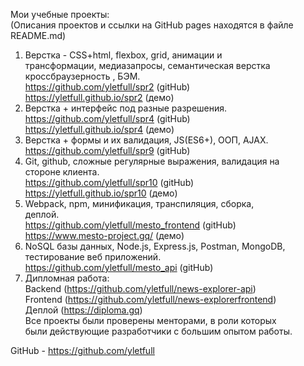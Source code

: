 Мои учебные проекты:  
(Описания проектов и ссылки на GitHub pages находятся в файле README.md)  
1. Верстка - CSS+html, flexbox, grid, анимации и  
трансформации, медиазапросы, семантическая верстка  
кроссбраузерность , БЭМ.  
https://github.com/yletfull/spr2 (gitHub)  
https://yletfull.github.io/spr2 (демо)  
2. Верстка + интерфейс под разные разрешения.  
https://github.com/yletfull/spr4 (gitHub)  
https://yletfull.github.io/spr4 (демо)  
3. Верстка + формы и их валидация, JS(ES6+), ООП, AJAX.  
https://github.com/yletfull/spr9 (gitHub)  
4. Git, github, сложные регулярные выражения, валидация на  
стороне клиента.  
https://github.com/yletfull/spr10 (gitHub)  
https://yletfull.github.io/spr10 (демо)  
5. Webpack, npm, минификация, транспиляция, сборка,  
деплой.  
https://github.com/yletfull/mesto_frontend (gitHub)  
https://www.mesto-project.gq/ (демо)  
6. NoSQL базы данных, Node.js, Express.js, Postman, MongoDB,  
тестирование веб приложений.  
https://github.com/yletfull/mesto_api (gitHub)  
7. Дипломная работа:  
Backend (https://github.com/yletfull/news-explorer-api)  
Frontend (https://github.com/yletfull/news-explorerfrontend)  
Деплой (https://diploma.gq)  
Все проекты были проверены менторами, в роли которых  
были действующие разработчики с большим опытом работы.  

GitHub - https://github.com/yletfull  
